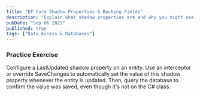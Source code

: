 ```yaml
---
title: "EF Core Shadow Properties & Backing Fields"
description: "Explain what shadow properties are and why you might use them (e.g., for foreign keys or auditing data that you don't want on your entity model). Discuss how backing fields can allow for read-only properties."
pubDate: "Sep 06 2025"
published: true
tags: ["Data Access & Databases"]
---
```


### Practice Exercise

Configure a LastUpdated shadow property on an entity. Use an interceptor or override SaveChanges to automatically set the value of this shadow property whenever the entity is updated. Then, query the database to confirm the value was saved, even though it's not on the C# class.
